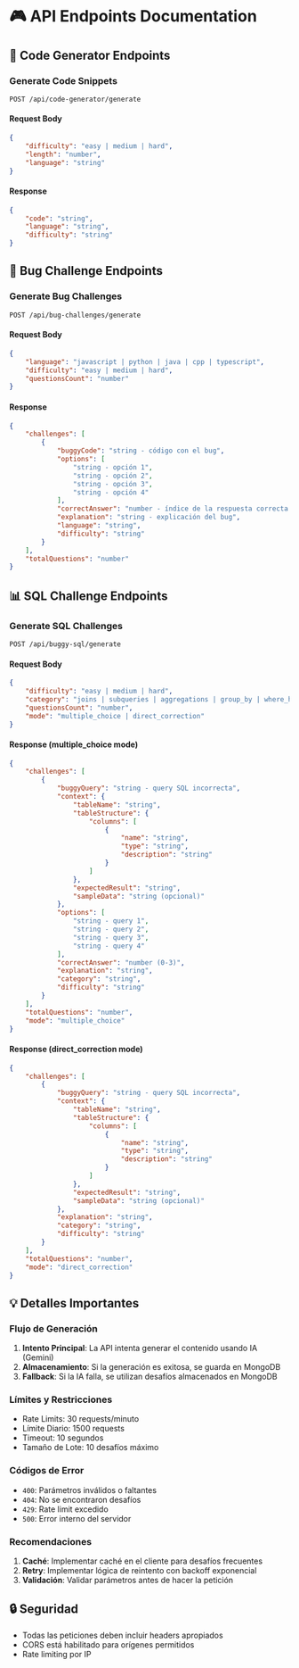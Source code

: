 # 🎮 API Endpoints Documentation

## 🚀 Code Generator Endpoints

### Generate Code Snippets
```http
POST /api/code-generator/generate
```

#### Request Body
```json
{
    "difficulty": "easy | medium | hard",
    "length": "number",
    "language": "string"
}
```

#### Response
```json
{
    "code": "string",
    "language": "string",
    "difficulty": "string"
}
```

## 🐛 Bug Challenge Endpoints

### Generate Bug Challenges
```http
POST /api/bug-challenges/generate
```

#### Request Body
```json
{
    "language": "javascript | python | java | cpp | typescript",
    "difficulty": "easy | medium | hard",
    "questionsCount": "number"
}
```

#### Response
```json
{
    "challenges": [
        {
            "buggyCode": "string - código con el bug",
            "options": [
                "string - opción 1",
                "string - opción 2",
                "string - opción 3",
                "string - opción 4"
            ],
            "correctAnswer": "number - índice de la respuesta correcta (0-3)",
            "explanation": "string - explicación del bug",
            "language": "string",
            "difficulty": "string"
        }
    ],
    "totalQuestions": "number"
}
```

## 📊 SQL Challenge Endpoints

### Generate SQL Challenges
```http
POST /api/buggy-sql/generate
```

#### Request Body
```json
{
    "difficulty": "easy | medium | hard",
    "category": "joins | subqueries | aggregations | group_by | where_having | performance | syntax",
    "questionsCount": "number",
    "mode": "multiple_choice | direct_correction"
}
```

#### Response (multiple_choice mode)
```json
{
    "challenges": [
        {
            "buggyQuery": "string - query SQL incorrecta",
            "context": {
                "tableName": "string",
                "tableStructure": {
                    "columns": [
                        {
                            "name": "string",
                            "type": "string",
                            "description": "string"
                        }
                    ]
                },
                "expectedResult": "string",
                "sampleData": "string (opcional)"
            },
            "options": [
                "string - query 1",
                "string - query 2",
                "string - query 3",
                "string - query 4"
            ],
            "correctAnswer": "number (0-3)",
            "explanation": "string",
            "category": "string",
            "difficulty": "string"
        }
    ],
    "totalQuestions": "number",
    "mode": "multiple_choice"
}
```

#### Response (direct_correction mode)
```json
{
    "challenges": [
        {
            "buggyQuery": "string - query SQL incorrecta",
            "context": {
                "tableName": "string",
                "tableStructure": {
                    "columns": [
                        {
                            "name": "string",
                            "type": "string",
                            "description": "string"
                        }
                    ]
                },
                "expectedResult": "string",
                "sampleData": "string (opcional)"
            },
            "explanation": "string",
            "category": "string",
            "difficulty": "string"
        }
    ],
    "totalQuestions": "number",
    "mode": "direct_correction"
}
```

## 💡 Detalles Importantes

### Flujo de Generación
1. **Intento Principal**: La API intenta generar el contenido usando IA (Gemini)
2. **Almacenamiento**: Si la generación es exitosa, se guarda en MongoDB
3. **Fallback**: Si la IA falla, se utilizan desafíos almacenados en MongoDB

### Límites y Restricciones
- Rate Limits: 30 requests/minuto
- Límite Diario: 1500 requests
- Timeout: 10 segundos
- Tamaño de Lote: 10 desafíos máximo

### Códigos de Error
- `400`: Parámetros inválidos o faltantes
- `404`: No se encontraron desafíos
- `429`: Rate limit excedido
- `500`: Error interno del servidor

### Recomendaciones
1. **Caché**: Implementar caché en el cliente para desafíos frecuentes
2. **Retry**: Implementar lógica de reintento con backoff exponencial
3. **Validación**: Validar parámetros antes de hacer la petición

## 🔒 Seguridad
- Todas las peticiones deben incluir headers apropiados
- CORS está habilitado para orígenes permitidos
- Rate limiting por IP 